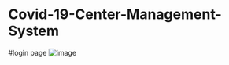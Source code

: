 # Covid-19-Center-Management-System
#login page
![image](https://user-images.githubusercontent.com/88080690/146046921-5d4471e8-f1b0-43c9-ae25-57a6b3e0f69b.png)
